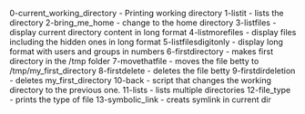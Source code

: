 0-current_working_directory - Printing working directory
1-listit - lists the directory
2-bring_me_home - change to the home directory
3-listfiles - display current directory content in long format
4-listmorefiles - display files including the hidden ones in long format
5-listfilesdigitonly - display long format with users and groups in numbers
6-firstdirectory - makes first directory in the /tmp folder
7-movethatfile - moves the file betty to /tmp/my_first_directory
8-firstdelete - deletes the file betty
9-firstdirdeletion - deletes my_first_directory
10-back - script that changes the working directory to the previous one.
11-lists - lists multiple directories
12-file_type - prints the type of file
13-symbolic_link - creats symlink in current dir  
